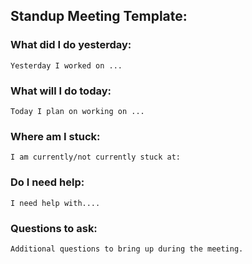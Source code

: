 ## Standup Meeting Template:

### What did I do yesterday:
    Yesterday I worked on ...
  
### What will I do today:
    Today I plan on working on ...
  
### Where am I stuck: 
    I am currently/not currently stuck at:
  
### Do I need help: 
    I need help with....
  
### Questions to ask:
    Additional questions to bring up during the meeting.
